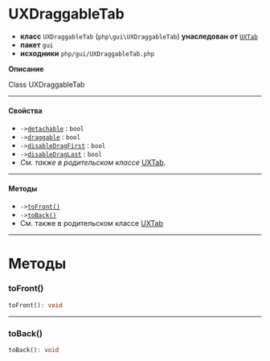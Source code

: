 # UXDraggableTab

- **класс** `UXDraggableTab` (`php\gui\UXDraggableTab`) **унаследован от** [`UXTab`](https://github.com/jphp-compiler/jphp/blob/master/exts/jphp-gui-ext/api-docs/classes/php/gui/UXTab.ru.md)
- **пакет** `gui`
- **исходники** `php/gui/UXDraggableTab.php`

**Описание**

Class UXDraggableTab

---

#### Свойства

- `->`[`detachable`](#prop-detachable) : `bool`
- `->`[`draggable`](#prop-draggable) : `bool`
- `->`[`disableDragFirst`](#prop-disabledragfirst) : `bool`
- `->`[`disableDragLast`](#prop-disabledraglast) : `bool`
- *См. также в родительском классе* [UXTab](https://github.com/jphp-compiler/jphp/blob/master/exts/jphp-gui-ext/api-docs/classes/php/gui/UXTab.ru.md).

---

#### Методы

- `->`[`toFront()`](#method-tofront)
- `->`[`toBack()`](#method-toback)
- См. также в родительском классе [UXTab](https://github.com/jphp-compiler/jphp/blob/master/exts/jphp-gui-ext/api-docs/classes/php/gui/UXTab.ru.md)

---
# Методы

<a name="method-tofront"></a>

### toFront()
```php
toFront(): void
```

---

<a name="method-toback"></a>

### toBack()
```php
toBack(): void
```